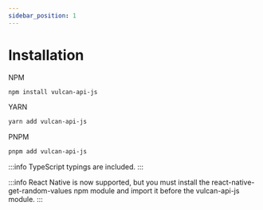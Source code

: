 ```yaml
---
sidebar_position: 1
---
```


# Installation

NPM
```bash
npm install vulcan-api-js
```

YARN
```bash
yarn add vulcan-api-js
```

PNPM
```bash
pnpm add vulcan-api-js
```

:::info
TypeScript typings are included.
:::

:::info
React Native is now supported, but you must install the react-native-get-random-values npm module and import it before the vulcan-api-js module.
:::
